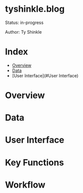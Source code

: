 # tyshinkle.blog

Status: in-progress  
  
Author: Ty Shinkle

# Index
- [Overview](#Overview)  
- [Data](#Data)  
- [User Interface](#User Interface)  

# Overview

# Data

# User Interface

# Key Functions

# Workflow
